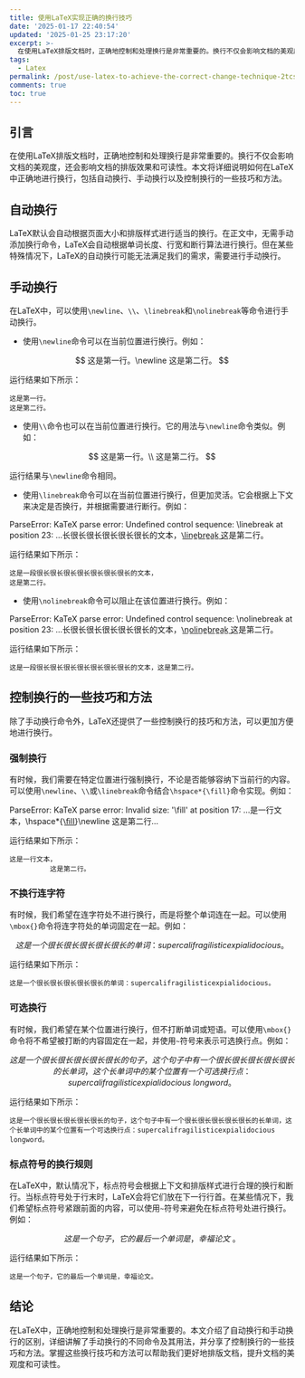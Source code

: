 ```yaml
---
title: 使用LaTeX实现正确的换行技巧
date: '2025-01-17 22:40:54'
updated: '2025-01-25 23:17:20'
excerpt: >-
  在使用LaTeX排版文档时，正确地控制和处理换行是非常重要的。换行不仅会影响文档的美观度，还会影响文档的排版效果和可读性。本文将详细说明如何在LaTeX中正确地进行换行，包括自动换行、手动换行以及控制换行的一些技巧和方法。
tags:
  - Latex
permalink: /post/use-latex-to-achieve-the-correct-change-technique-2tcsr2.html
comments: true
toc: true
---
```




## 引言

在使用LaTeX排版文档时，正确地控制和处理换行是非常重要的。换行不仅会影响文档的美观度，还会影响文档的排版效果和可读性。本文将详细说明如何在LaTeX中正确地进行换行，包括自动换行、手动换行以及控制换行的一些技巧和方法。

## 自动换行

LaTeX默认会自动根据页面大小和排版样式进行适当的换行。在正文中，无需手动添加换行命令，LaTeX会自动根据单词长度、行宽和断行算法进行换行。但在某些特殊情况下，LaTeX的自动换行可能无法满足我们的需求，需要进行手动换行。

## 手动换行

在LaTeX中，可以使用`\newline`​、`\\`​、`\linebreak`​和`\nolinebreak`​等命令进行手动换行。

* 使用`\newline`​命令可以在当前位置进行换行。例如：

$$
这是第一行。\newline
这是第二行。
$$

运行结果如下所示：

```
这是第一行。
这是第二行。
```

* 使用`\\`​命令也可以在当前位置进行换行。它的用法与`\newline`​命令类似。例如：

$$
这是第一行。\\
这是第二行。
$$

运行结果与`\newline`​命令相同。

* 使用`\linebreak`​命令可以在当前位置进行换行，但更加灵活。它会根据上下文来决定是否换行，并根据需要进行断行。例如：

ParseError: KaTeX parse error: Undefined control sequence: \\linebreak at position 23: …长很长很长很长很长很长的文本，\\̲l̲i̲n̲e̲b̲r̲e̲a̲k̲ ̲这是第二行。

运行结果如下所示：

```
这是一段很长很长很长很长很长很长很长的文本，
这是第二行。
```

* 使用`\nolinebreak`​命令可以阻止在该位置进行换行。例如：

ParseError: KaTeX parse error: Undefined control sequence: \\nolinebreak at position 23: …长很长很长很长很长很长的文本，\\̲n̲o̲l̲i̲n̲e̲b̲r̲e̲a̲k̲ ̲这是第二行。

运行结果如下所示：

```
这是一段很长很长很长很长很长很长很长的文本，这是第二行。
```

## 控制换行的一些技巧和方法

除了手动换行命令外，LaTeX还提供了一些控制换行的技巧和方法，可以更加方便地进行换行。

### 强制换行

有时候，我们需要在特定位置进行强制换行，不论是否能够容纳下当前行的内容。可以使用`\newline`​、`\\`​或`\linebreak`​命令结合`\hspace*{\fill}`​命令实现。例如：

ParseError: KaTeX parse error: Invalid size: '\\fill' at position 17: …是一行文本，\\hspace\*{\\̲f̲i̲l̲l̲}\\newline 这是第二行…

运行结果如下所示：

```
这是一行文本，            
          这是第二行。
```

### 不换行连字符

有时候，我们希望在连字符处不进行换行，而是将整个单词连在一起。可以使用`\mbox{}`​命令将连字符处的单词固定在一起。例如：

$$
这是一个很长很长很长很长很长的单词：supercalifragilisticexpialidocious。
$$

运行结果如下所示：

```
这是一个很长很长很长很长很长的单词：supercalifragilisticexpialidocious。
```

### 可选换行

有时候，我们希望在某个位置进行换行，但不打断单词或短语。可以使用`\mbox{}`​命令将不希望被打断的内容固定在一起，并使用`~`​符号来表示可选换行点。例如：

$$
这是一个很长很长很长很长很长的句子，这个句子中有一个很长很长很长很长很长的长单词，这个长单词中的某个位置有一个可选换行点：supercalifragilisticexpialidocious~longword。
$$

运行结果如下所示：

```
这是一个很长很长很长很长很长的句子，这个句子中有一个很长很长很长很长很长的长单词，这个长单词中的某个位置有一个可选换行点：supercalifragilisticexpialidocious longword。
```

### 标点符号的换行规则

在LaTeX中，默认情况下，标点符号会根据上下文和排版样式进行合理的换行和断行。当标点符号处于行末时，LaTeX会将它们放在下一行行首。在某些情况下，我们希望标点符号紧跟前面的内容，可以使用`~`​符号来避免在标点符号处进行换行。例如：

$$
这是一个句子，它的最后一个单词是，幸福论文~。
$$

运行结果如下所示：

```
这是一个句子，它的最后一个单词是，幸福论文。
```

## 结论

在LaTeX中，正确地控制和处理换行是非常重要的。本文介绍了自动换行和手动换行的区别，详细讲解了手动换行的不同命令及其用法，并分享了控制换行的一些技巧和方法。掌握这些换行技巧和方法可以帮助我们更好地排版文档，提升文档的美观度和可读性。
